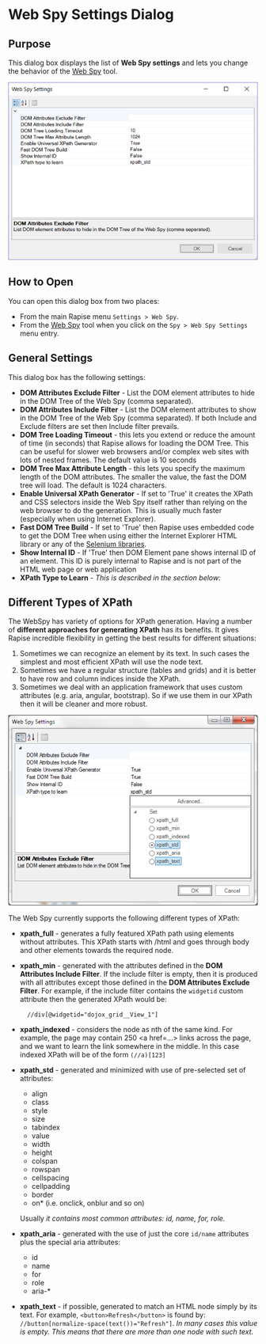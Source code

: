 # Web Spy Settings Dialog

## Purpose

This dialog box displays the list of **Web Spy settings** and lets you change the behavior of the [Web Spy](../web-spy/) tool.

![web_settings](./img/web_settings1.png)

## How to Open

You can open this dialog box from two places:

- From the main Rapise menu `Settings > Web Spy`.
- From the [Web Spy](web_spy.md) tool when you click on the `Spy > Web Spy Settings` menu entry.

## General Settings

This dialog box has the following settings:

- **DOM Attributes Exclude Filter** - List the DOM element attributes to hide in the DOM Tree of the Web Spy (comma separated).
- **DOM Attributes Include Filter** - List the DOM element attributes to show in the DOM Tree of the Web Spy (comma separated). If both Include and Exclude filters are set then Include filter prevails.
- **DOM Tree Loading Timeout** - this lets you extend or reduce the amount of time (in seconds) that Rapise allows for loading the DOM Tree. This can be useful for slower web browsers and/or complex web sites with lots of nested frames. The default value is 10 seconds
- **DOM Tree Max Attribute Length** - this lets you specify the maximum length of the DOM attributes. The smaller the value, the fast the DOM tree will load. The default is 1024 characters.
- **Enable Universal XPath Generator** - If set to 'True' it creates the XPath and CSS selectors inside the Web Spy itself rather than relying on the web browser to do the generation. This is usually much faster (especially when using Internet Explorer).
- **Fast DOM Tree Build** - If set to 'True' then Rapise uses embedded code to get the DOM Tree when using either the Internet Explorer HTML library or any of the [Selenium libraries](../selenium-webdriver/).
- **Show Internal ID** - If 'True' then DOM Element pane shows internal ID of an element. This ID is purely internal to Rapise and is not part of the HTML web page or web application
- **XPath Type to Learn** - *This is described in the section below:*

## Different Types of XPath

The WebSpy has variety of options for XPath generation. Having a number of **different approaches for generating XPath** has its benefits. It gives Rapise incredible flexibility in getting the best results for different situations:

1. Sometimes we can recognize an element by its text. In such cases the simplest and most efficient XPath will use the node text.
2. Sometimes we have a regular structure (tables and grids) and it is better to have row and column indices inside the XPath.
3. Sometimes we deal with an application framework that uses custom attributes (e.g. aria, angular, bootstrap). So if we use them in our XPath then it will be cleaner and more robust.

![web_settings_xpath_types](./img/web_settings2.png)

The Web Spy currently supports the following different types of XPath:

- **xpath_full** - generates a fully featured XPath path using elements without attributes. This XPath starts with /html and goes through body and other elements towards the required node.
- **xpath_min** - generated with the attributes defined in the **DOM Attributes Include Filter**. If the include filter is empty, then it is produced with all attributes except those defined in the **DOM Attributes Exclude Filter**. For example, if the include filter contains the `widgetid` custom attribute then the generated XPath would be:

        //div[@widgetid="dojox_grid__View_1"]

- **xpath_indexed** - considers the node as nth of the same kind. For example, the page may contain 250 &lt;a href=…&gt; links across the
page, and we want to learn the link somewhere in the middle. In this case indexed XPath will be of the form `(//a)[123]`
- **xpath_std** - generated and minimized with use of pre-selected set of attributes:
    - align
    - class
    - style
    - size
    - tabindex
    - value
    - width
    - height
    - colspan
    - rowspan
    - cellspacing
    - cellpadding
    - border
    - on* (i.e. onclick, onblur and so on)

    Usually *it contains most common attributes: id, name, for, role.*

- **xpath_aria** - generated with the use of just the core `id/name` attributes plus the special aria attributes:
    - id
    - name
    - for
    - role
    - aria-*
- **xpath_text** - if possible, generated to match an HTML node simply by its text. For example, `<button>Refresh</button>` is
found by: `//button[normalize-space(text())="Refresh"]`. *In many cases this value is empty. This means that there are more than one node with such text.*
